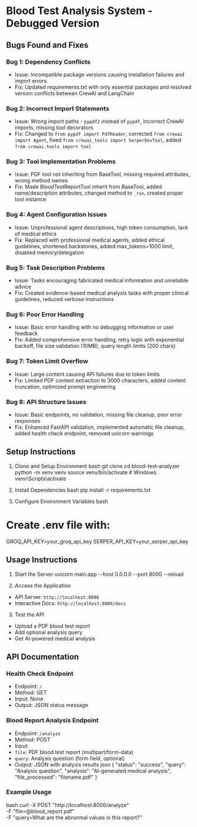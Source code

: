 # Blood Test Analysis System - Debugged Version

## Bugs Found and Fixes

### Bug 1: Dependency Conflicts
-  Issue:  Incompatible package versions causing installation failures and import errors
-  Fix:  Updated requirements.txt with only essential packages and resolved version conflicts between CrewAI and LangChain

### Bug 2: Incorrect Import Statements
-  Issue:  Wrong import paths - `pypdf2` instead of `pypdf`, incorrect CrewAI imports, missing tool decorators
-  Fix:  Changed to `from pypdf import PdfReader`, corrected `from crewai import Agent`, fixed `from crewai_tools import SerperDevTool`, added `from crewai.tools import tool`

### Bug 3: Tool Implementation Problems
-  Issue:  PDF tool not inheriting from BaseTool, missing required attributes, wrong method names
-  Fix:  Made BloodTestReportTool inherit from BaseTool, added name/description attributes, changed method to `_run`, created proper tool instance

### Bug 4: Agent Configuration Issues
-  Issue:  Unprofessional agent descriptions, high token consumption, lack of medical ethics
-  Fix:  Replaced with professional medical agents, added ethical guidelines, shortened backstories, added max_tokens=1000 limit, disabled memory/delegation

### Bug 5: Task Description Problems
-  Issue:  Tasks encouraging fabricated medical information and unreliable advice
-  Fix:  Created evidence-based medical analysis tasks with proper clinical guidelines, reduced verbose instructions

### Bug 6: Poor Error Handling
-  Issue:  Basic error handling with no debugging information or user feedback
-  Fix:  Added comprehensive error handling, retry logic with exponential backoff, file size validation (10MB), query length limits (200 chars)

### Bug 7: Token Limit Overflow
-  Issue:  Large content causing API failures due to token limits
-  Fix:  Limited PDF content extraction to 3000 characters, added content truncation, optimized prompt engineering

### Bug 8: API Structure Issues
-  Issue:  Basic endpoints, no validation, missing file cleanup, poor error responses
-  Fix:  Enhanced FastAPI validation, implemented automatic file cleanup, added health check endpoint, removed uvicorn warnings

## Setup Instructions

1.  Clone and Setup Environment 
    bash
   git clone <repository-url>
   cd blood-test-analyzer
   python -m venv venv
   source venv/bin/activate  # Windows: venv\Scripts\activate
    

2.  Install Dependencies 
    bash
   pip install -r requirements.txt
    

3.  Configure Environment Variables 
    bash
   # Create .env file with:
   GROQ_API_KEY=your_groq_api_key
   SERPER_API_KEY=your_serper_api_key
    

## Usage Instructions

1.  Start the Server 
   uvicorn main:app --host 0.0.0.0 --port 8000 --reload
    

2.  Access the Application 
   - API Server: `http://localhost:8000`
   - Interactive Docs: `http://localhost:8000/docs`

3.  Test the API 
   - Upload a PDF blood test report
   - Add optional analysis query
   - Get AI-powered medical analysis

## API Documentation

### Health Check Endpoint
-  Endpoint:  `/`
-  Method:  GET
-  Input:  None
-  Output:  JSON status message

### Blood Report Analysis Endpoint
-  Endpoint:  `/analyze`
-  Method:  POST
-  Input:  
  - `file`: PDF blood test report (multipart/form-data)
  - `query`: Analysis question (form field, optional)
-  Output:  JSON with analysis results
   json
  {
    "status": "success",
    "query": "Analysis question",
    "analysis": "AI-generated medical analysis",
    "file_processed": "filename.pdf"
  }
   

### Example Usage
 bash
curl -X POST "http://localhost:8000/analyze" \
  -F "file=@blood_report.pdf" \
  -F "query=What are the abnormal values in this report?"
 